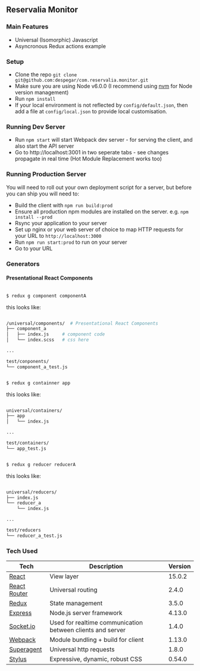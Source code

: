 ## Reservalia Monitor

### Main Features
 - Universal (Isomorphic) Javascript
 - Asyncronous Redux actions example

### Setup

 - Clone the repo `git clone git@github.com:despegar/com.reservalia.monitor.git`
 - Make sure you are using Node v6.0.0 (I recommend using [nvm](https://github.com/creationix/nvm) for Node version management)
 - Run `npm install`
 - If your local environment is not reflected by `config/default.json`, then add a file at `config/local.json` to provide local customisation.

### Running Dev Server

 - Run `npm start` will start Webpack dev server - for serving the client, and also start the API server
 - Go to http://localhost:3001 in two seperate tabs - see changes propagate in real time (Hot Module Replacement works too)

### Running Production Server

You will need to roll out your own deployment script for a server, but before you can ship you will need to:

 - Build the client with `npm run build:prod`
 - Ensure all production npm modules are installed on the server. e.g. `npm install --prod`
 - Rsync your application to your server
 - Set up nginx or your web server of choice to map HTTP requests for your URL to `http://localhost:3000`
 - Run `npm run start:prod` to run on your server
 - Go to your URL

### Generators

#### Presentational React Components

```bash

$ redux g component componentA

```
this looks like:

```bash

/universal/components/  # Presentational React Components
├── component_a
│   ├── index.js     # component code
│   └── index.scss   # css here

...

test/conponents/
└── component_a_test.js

```

```bash

$ redux g containner app

```
this looks like:

```bash

universal/containers/
├── app
│   └── index.js

...

test/containers/
└── app_test.js

```

```bash

$ redux g reducer reducerA

```
this looks like:

```bash

universal/reducers/
├── index.js
└── reducer_a
    └── index.js

...

test/reducers
└── reducer_a_test.js


```

### Tech Used

| **Tech** | **Description** | **Version** |
| ---------|-----------------|-------------|
| [React](https://facebook.github.io/react/) | View layer | 15.0.2 |
| [React Router](https://github.com/reactjs/react-router) | Universal routing | 2.4.0 |
| [Redux](http://redux.js.org/) | State management | 3.5.0 |
| [Express](http://expressjs.com/) | Node.js server framework | 4.13.0 |
| [Socket.io]() | Used for realtime communication between clients and server | 1.4.0 |
| [Webpack](https://webpack.github.io/) | Module bundling + build for client | 1.13.0 |
| [Superagent](https://github.com/visionmedia/superagent) | Universal http requests | 1.8.0 |
| [Stylus](http://stylus-lang.com/) | Expressive, dynamic, robust CSS | 0.54.0 |

